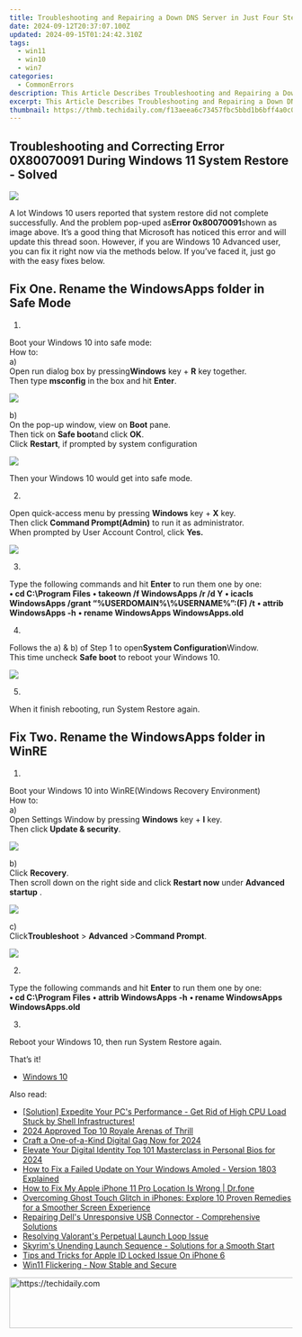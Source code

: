 ```yaml
---
title: Troubleshooting and Repairing a Down DNS Server in Just Four Steps
date: 2024-09-12T20:37:07.100Z
updated: 2024-09-15T01:24:42.310Z
tags:
  - win11
  - win10
  - win7
categories:
  - CommonErrors
description: This Article Describes Troubleshooting and Repairing a Down DNS Server in Just Four Steps
excerpt: This Article Describes Troubleshooting and Repairing a Down DNS Server in Just Four Steps
thumbnail: https://thmb.techidaily.com/f13aeea6c73457fbc5bbd1b6bff4a0c00a428af0a90b0cd758e49ef9cfc3066d.jpg
---
```


## Troubleshooting and Correcting Error 0X80070091 During Windows 11 System Restore - Solved

![](https://images.drivereasy.com/wp-content/uploads/2017/04/1-2.jpg)
  
A lot Windows 10 users reported that system restore did not complete successfully. And the problem pop-uped as**Error 0x80070091**shown as image above. It’s a good thing that Microsoft has noticed this error and  will update this thread soon. However, if you are Windows 10 Advanced user, you can fix it right now via the methods below. If you’ve faced it, just go with the easy fixes below.  
  
## **Fix One. Rename the WindowsApps folder in Safe Mode**

1)  

Boot your Windows 10 into safe mode:  
How to:  
a)  
Open run dialog box by pressing**Windows** key + **R** key together.  
Then type **msconfig** in the box and hit **Enter**.  
  
![](https://images.drivereasy.com/wp-content/uploads/2017/04/2-2.jpg)
  
b)  
On the pop-up window, view on **Boot** pane.  
Then tick on **Safe boot**and click **OK**.  
Click **Restart**, if prompted by system configuration  
  
![](https://images.drivereasy.com/wp-content/uploads/2017/04/3-1.jpg)
  
Then your Windows 10 would get into safe mode.  
  
2)  

Open quick-access menu by pressing **Windows** key + **X** key.  
Then click **Command Prompt(Admin)** to run it as administrator.  
When prompted by User Account Control, click   **Yes.**
  
**![](https://images.drivereasy.com/wp-content/uploads/2017/04/4-2.jpg)**
  
3)  

Type the following commands and hit **Enter** to run them one by one:  
**• cd C:\\Program Files**
**• takeown /f WindowsApps /r /d Y**
 **• icacls WindowsApps /grant “%USERDOMAIN%\\%USERNAME%”:(F) /t**
**• attrib WindowsApps -h**
 **• rename WindowsApps WindowsApps.old**
  
4)  

Follows the a) & b) of Step 1 to open**System Configuration**Window.  
This time uncheck **Safe boot** to reboot your Windows 10.  
  
![](https://images.drivereasy.com/wp-content/uploads/2017/04/5-1.jpg)
  
5)  

When it finish rebooting, run System Restore again.  
  
## **Fix Two. Rename the WindowsApps folder in WinRE**

1)  

Boot your Windows 10 into WinRE(Windows Recovery Environment)  
How to:  
a)  
Open Settings Window by pressing **Windows** key + **I** key.  
Then click **Update & security**.  
  
![](https://images.drivereasy.com/wp-content/uploads/2017/04/6.jpg)
  
b)  
Click **Recovery**.  
Then scroll down on the right side and click **Restart now** under **Advanced startup** .  
  
![](https://images.drivereasy.com/wp-content/uploads/2017/04/7-2.jpg)
  
c)  
Click**Troubleshoot** \> **Advanced** \>**Command Prompt**.
  
![](https://images.drivereasy.com/wp-content/uploads/2017/04/11.jpg)
  
2)  

Type the following commands and hit **Enter**  to run them one by one:  
**• cd C:\\Program Files**
**• attrib WindowsApps -h**
 **• rename WindowsApps WindowsApps.old**
  
3)

Reboot your Windows 10, then run System Restore again.  
  
That’s it!

* [Windows 10](https://tools.techidaily.com/drivereasy/download/)

<ins class="adsbygoogle"
     style="display:block"
     data-ad-format="autorelaxed"
     data-ad-client="ca-pub-7571918770474297"
     data-ad-slot="1223367746"></ins>

<ins class="adsbygoogle"
     style="display:block"
     data-ad-client="ca-pub-7571918770474297"
     data-ad-slot="8358498916"
     data-ad-format="auto"
     data-full-width-responsive="true"></ins>

<span class="atpl-alsoreadstyle">Also read:</span>
<div><ul>
<li><a href="https://common-error.techidaily.com/1723209147637-solution-expedite-your-pcs-performance-get-rid-of-high-cpu-load-stuck-by-shell-infrastructures/"><u>[Solution] Expedite Your PC's Performance - Get Rid of High CPU Load Stuck by Shell Infrastructures!</u></a></li>
<li><a href="https://on-screen-recording.techidaily.com/2024-approved-top-10-royale-arenas-of-thrill/"><u>2024 Approved Top 10 Royale Arenas of Thrill</u></a></li>
<li><a href="https://extra-hints.techidaily.com/craft-a-one-of-a-kind-digital-gag-now-for-2024/"><u>Craft a One-of-a-Kind Digital Gag Now for 2024</u></a></li>
<li><a href="https://facebook-video-content.techidaily.com/elevate-your-digital-identity-top-101-masterclass-in-personal-bios-for-2024/"><u>Elevate Your Digital Identity Top 101 Masterclass in Personal Bios for 2024</u></a></li>
<li><a href="https://common-error.techidaily.com/how-to-fix-a-failed-update-on-your-windows-amoled-version-1803-explained/"><u>How to Fix a Failed Update on Your Windows Amoled - Version 1803 Explained</u></a></li>
<li><a href="https://fake-location.techidaily.com/how-to-fix-my-apple-iphone-11-pro-location-is-wrong-drfone-by-drfone-virtual-ios/"><u>How to Fix My Apple iPhone 11 Pro Location Is Wrong | Dr.fone</u></a></li>
<li><a href="https://fox-that.techidaily.com/overcoming-ghost-touch-glitch-in-iphones-explore-10-proven-remedies-for-a-smoother-screen-experience/"><u>Overcoming Ghost Touch Glitch in iPhones: Explore 10 Proven Remedies for a Smoother Screen Experience</u></a></li>
<li><a href="https://common-error.techidaily.com/repairing-dells-unresponsive-usb-connector-comprehensive-solutions/"><u>Repairing Dell's Unresponsive USB Connector - Comprehensive Solutions</u></a></li>
<li><a href="https://common-error.techidaily.com/resolving-valorants-perpetual-launch-loop-issue/"><u>Resolving Valorant's Perpetual Launch Loop Issue</u></a></li>
<li><a href="https://common-error.techidaily.com/skyrims-unending-launch-sequence-solutions-for-a-smooth-start/"><u>Skyrim's Unending Launch Sequence - Solutions for a Smooth Start</u></a></li>
<li><a href="https://apple-account.techidaily.com/tips-and-tricks-for-apple-id-locked-issue-on-iphone-6-by-drfone-ios/"><u>Tips and Tricks for Apple ID Locked Issue On iPhone 6</u></a></li>
<li><a href="https://network-issues.techidaily.com/win11-flickering-now-stable-and-secure/"><u>Win11 Flickering - Now Stable and Secure</u></a></li>
</ul></div>

<!-- affiliate ads begin -->
<a href="https://appsumo.8odi.net/c/5597632/2123734/7443" target="_top" id="2123734">
  <img src="//a.impactradius-go.com/display-ad/7443-2123734" border="0" alt="https://techidaily.com" width="728" height="90"/>
</a>
<img height="0" width="0" src="https://appsumo.8odi.net/i/5597632/2123734/7443" style="position:absolute;visibility:hidden;" border="0" />
<!-- affiliate ads end -->

